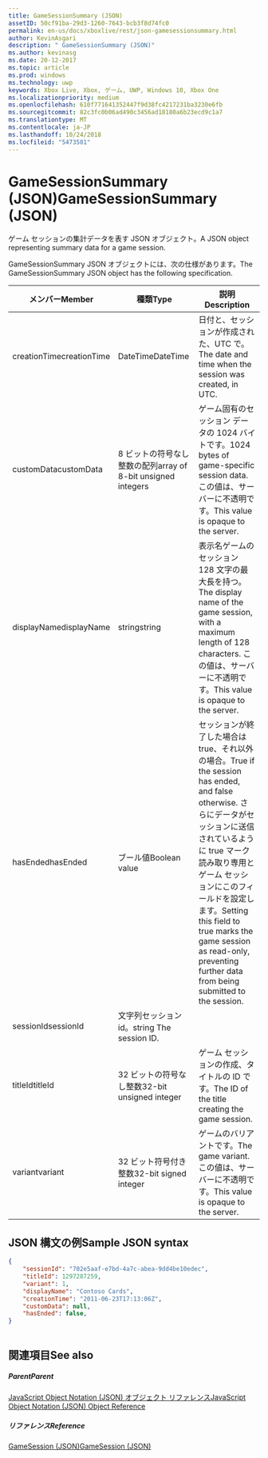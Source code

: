 ```yaml
---
title: GameSessionSummary (JSON)
assetID: 50cf91ba-29d3-1260-7643-bcb3f8d74fc0
permalink: en-us/docs/xboxlive/rest/json-gamesessionsummary.html
author: KevinAsgari
description: " GameSessionSummary (JSON)"
ms.author: kevinasg
ms.date: 20-12-2017
ms.topic: article
ms.prod: windows
ms.technology: uwp
keywords: Xbox Live, Xbox, ゲーム, UWP, Windows 10, Xbox One
ms.localizationpriority: medium
ms.openlocfilehash: 610f771641352447f9d38fc4217231ba3230e6fb
ms.sourcegitcommit: 82c3fc0b06ad490c3456ad18180a6b23ecd9c1a7
ms.translationtype: MT
ms.contentlocale: ja-JP
ms.lasthandoff: 10/24/2018
ms.locfileid: "5473581"
---
```

# <a name="gamesessionsummary-json"></a><span data-ttu-id="6caa0-104">GameSessionSummary (JSON)</span><span class="sxs-lookup"><span data-stu-id="6caa0-104">GameSessionSummary (JSON)</span></span>
<span data-ttu-id="6caa0-105">ゲーム セッションの集計データを表す JSON オブジェクト。</span><span class="sxs-lookup"><span data-stu-id="6caa0-105">A JSON object representing summary data for a game session.</span></span> 
<a id="ID4EN"></a>

  
 
<span data-ttu-id="6caa0-106">GameSessionSummary JSON オブジェクトには、次の仕様があります。</span><span class="sxs-lookup"><span data-stu-id="6caa0-106">The GameSessionSummary JSON object has the following specification.</span></span>
 
| <span data-ttu-id="6caa0-107">メンバー</span><span class="sxs-lookup"><span data-stu-id="6caa0-107">Member</span></span>| <span data-ttu-id="6caa0-108">種類</span><span class="sxs-lookup"><span data-stu-id="6caa0-108">Type</span></span>| <span data-ttu-id="6caa0-109">説明</span><span class="sxs-lookup"><span data-stu-id="6caa0-109">Description</span></span>| 
| --- | --- | --- | 
| <span data-ttu-id="6caa0-110">creationTime</span><span class="sxs-lookup"><span data-stu-id="6caa0-110">creationTime</span></span>| <span data-ttu-id="6caa0-111">DateTime</span><span class="sxs-lookup"><span data-stu-id="6caa0-111">DateTime</span></span>| <span data-ttu-id="6caa0-112">日付と、セッションが作成された、UTC で。</span><span class="sxs-lookup"><span data-stu-id="6caa0-112">The date and time when the session was created, in UTC.</span></span> | 
| <span data-ttu-id="6caa0-113">customData</span><span class="sxs-lookup"><span data-stu-id="6caa0-113">customData</span></span>| <span data-ttu-id="6caa0-114">8 ビットの符号なし整数の配列</span><span class="sxs-lookup"><span data-stu-id="6caa0-114">array of 8-bit unsigned integers</span></span>| <span data-ttu-id="6caa0-115">ゲーム固有のセッション データの 1024 バイトです。</span><span class="sxs-lookup"><span data-stu-id="6caa0-115">1024 bytes of game-specific session data.</span></span> <span data-ttu-id="6caa0-116">この値は、サーバーに不透明です。</span><span class="sxs-lookup"><span data-stu-id="6caa0-116">This value is opaque to the server.</span></span> | 
| <span data-ttu-id="6caa0-117">displayName</span><span class="sxs-lookup"><span data-stu-id="6caa0-117">displayName</span></span>| <span data-ttu-id="6caa0-118">string</span><span class="sxs-lookup"><span data-stu-id="6caa0-118">string</span></span>| <span data-ttu-id="6caa0-119">表示名ゲームのセッション 128 文字の最大長を持つ。</span><span class="sxs-lookup"><span data-stu-id="6caa0-119">The display name of the game session, with a maximum length of 128 characters.</span></span> <span data-ttu-id="6caa0-120">この値は、サーバーに不透明です。</span><span class="sxs-lookup"><span data-stu-id="6caa0-120">This value is opaque to the server.</span></span> | 
| <span data-ttu-id="6caa0-121">hasEnded</span><span class="sxs-lookup"><span data-stu-id="6caa0-121">hasEnded</span></span>| <span data-ttu-id="6caa0-122">ブール値</span><span class="sxs-lookup"><span data-stu-id="6caa0-122">Boolean value</span></span>| <span data-ttu-id="6caa0-123">セッションが終了した場合は true、それ以外の場合。</span><span class="sxs-lookup"><span data-stu-id="6caa0-123">True if the session has ended, and false otherwise.</span></span> <span data-ttu-id="6caa0-124">さらにデータがセッションに送信されているように true マーク読み取り専用とゲーム セッションにこのフィールドを設定します。</span><span class="sxs-lookup"><span data-stu-id="6caa0-124">Setting this field to true marks the game session as read-only, preventing further data from being submitted to the session.</span></span> | 
| <span data-ttu-id="6caa0-125">sessionId</span><span class="sxs-lookup"><span data-stu-id="6caa0-125">sessionId</span></span>| <span data-ttu-id="6caa0-126">文字列セッション id。</span><span class="sxs-lookup"><span data-stu-id="6caa0-126">string The session ID.</span></span> | 
| <span data-ttu-id="6caa0-127">titleId</span><span class="sxs-lookup"><span data-stu-id="6caa0-127">titleId</span></span>| <span data-ttu-id="6caa0-128">32 ビットの符号なし整数</span><span class="sxs-lookup"><span data-stu-id="6caa0-128">32-bit unsigned integer</span></span>| <span data-ttu-id="6caa0-129">ゲーム セッションの作成、タイトルの ID です。</span><span class="sxs-lookup"><span data-stu-id="6caa0-129">The ID of the title creating the game session.</span></span>| 
| <span data-ttu-id="6caa0-130">variant</span><span class="sxs-lookup"><span data-stu-id="6caa0-130">variant</span></span>| <span data-ttu-id="6caa0-131">32 ビット符号付き整数</span><span class="sxs-lookup"><span data-stu-id="6caa0-131">32-bit signed integer</span></span>| <span data-ttu-id="6caa0-132">ゲームのバリアントです。</span><span class="sxs-lookup"><span data-stu-id="6caa0-132">The game variant.</span></span> <span data-ttu-id="6caa0-133">この値は、サーバーに不透明です。</span><span class="sxs-lookup"><span data-stu-id="6caa0-133">This value is opaque to the server.</span></span>| 
  
<a id="ID4EID"></a>

 
## <a name="sample-json-syntax"></a><span data-ttu-id="6caa0-134">JSON 構文の例</span><span class="sxs-lookup"><span data-stu-id="6caa0-134">Sample JSON syntax</span></span>
 

```json
{
    "sessionId": "702e5aaf-e7bd-4a7c-abea-9dd4be10edec",
    "titleId": 1297287259,
    "variant": 1,
    "displayName": "Contoso Cards",
    "creationTime": "2011-06-23T17:13:06Z",
    "customData": null,
    "hasEnded": false,
}
    
```

  
<a id="ID4ERD"></a>

 
## <a name="see-also"></a><span data-ttu-id="6caa0-135">関連項目</span><span class="sxs-lookup"><span data-stu-id="6caa0-135">See also</span></span>
 
<a id="ID4ETD"></a>

 
##### <a name="parent"></a><span data-ttu-id="6caa0-136">Parent</span><span class="sxs-lookup"><span data-stu-id="6caa0-136">Parent</span></span> 

[<span data-ttu-id="6caa0-137">JavaScript Object Notation (JSON) オブジェクト リファレンス</span><span class="sxs-lookup"><span data-stu-id="6caa0-137">JavaScript Object Notation (JSON) Object Reference</span></span>](atoc-xboxlivews-reference-json.md)

  
<a id="ID4E4D"></a>

 
##### <a name="reference"></a><span data-ttu-id="6caa0-138">リファレンス</span><span class="sxs-lookup"><span data-stu-id="6caa0-138">Reference</span></span> 

[<span data-ttu-id="6caa0-139">GameSession (JSON)</span><span class="sxs-lookup"><span data-stu-id="6caa0-139">GameSession (JSON)</span></span>](json-gamesession.md)

   